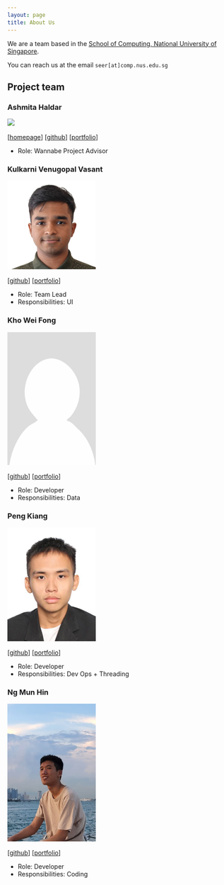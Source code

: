```yaml
---
layout: page
title: About Us
---
```


We are a team based in the [School of Computing, National University of Singapore](https://www.comp.nus.edu.sg).

You can reach us at the email `seer[at]comp.nus.edu.sg`

## Project team

### Ashmita Haldar

<img src="images/ashmitahaldar.png" width="200px">

[[homepage](http://www.comp.nus.edu.sg/~damithch)]
[[github](https://github.com/ashmitahaldar)]
[[portfolio](team/ashmitahaldar.md)]

* Role: Wannabe Project Advisor

### Kulkarni Venugopal Vasant

<img src="images/vorld.png" width="200px">

[[github](https://github.com/Vorld/tp/tree/master)]
[[portfolio](https://www.venugopal.net)]

* Role: Team Lead
* Responsibilities: UI

### Kho Wei Fong

<img src="images/ivorkhan.png" width="200px">

[[github](http://github.com/ivorkhan)] [[portfolio](team/johndoe.md)]

* Role: Developer
* Responsibilities: Data

### Peng Kiang

<img src="images/thepeekayy.png" width="200px">

[[github](http://github.com/ThePeeKayy)]
[[portfolio](team/johndoe.md)]

* Role: Developer
* Responsibilities: Dev Ops + Threading

### Ng Mun Hin

<img src="images/ngmhprogramming.png" width="200px">

[[github](https://github.com/ngmhprogramming/)]
[[portfolio](https://ngmunhin.com/)]

* Role: Developer
* Responsibilities: Coding
